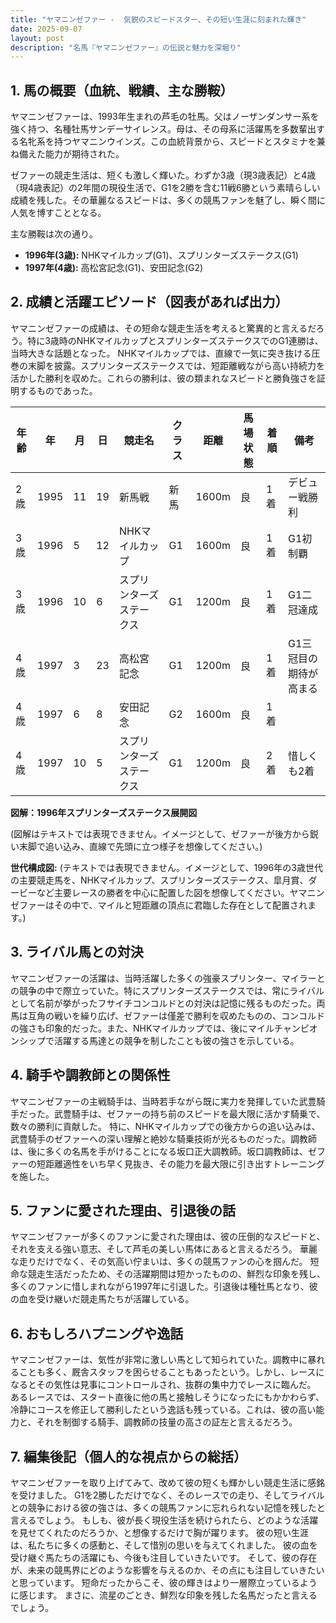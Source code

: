 ```yaml
---
title: "ヤマニンゼファー -  気鋭のスピードスター、その短い生涯に刻まれた輝き"
date: 2025-09-07
layout: post
description: "名馬『ヤマニンゼファー』の伝説と魅力を深堀り"
---
```


## 1. 馬の概要（血統、戦績、主な勝鞍）

ヤマニンゼファーは、1993年生まれの芦毛の牡馬。父はノーザンダンサー系を強く持つ、名種牡馬サンデーサイレンス。母は、その母系に活躍馬を多数輩出する名牝系を持つヤマニンウインズ。この血統背景から、スピードとスタミナを兼ね備えた能力が期待された。

ゼファーの競走生活は、短くも激しく輝いた。わずか3歳（現3歳表記）と4歳（現4歳表記）の2年間の現役生活で、G1を2勝を含む11戦6勝という素晴らしい成績を残した。その華麗なるスピードは、多くの競馬ファンを魅了し、瞬く間に人気を博すこととなる。

主な勝鞍は次の通り。

* **1996年(3歳):**  NHKマイルカップ(G1)、スプリンターズステークス(G1)
* **1997年(4歳):**  高松宮記念(G1)、安田記念(G2)


## 2. 成績と活躍エピソード（図表があれば出力）

ヤマニンゼファーの成績は、その短命な競走生活を考えると驚異的と言えるだろう。特に3歳時のNHKマイルカップとスプリンターズステークスでのG1連勝は、当時大きな話題となった。  NHKマイルカップでは、直線で一気に突き抜ける圧巻の末脚を披露。スプリンターズステークスでは、短距離戦ながら高い持続力を活かした勝利を収めた。これらの勝利は、彼の類まれなスピードと勝負強さを証明するものであった。


| 年齢 | 年 | 月 | 日 | 競走名 | クラス | 距離 | 馬場状態 | 着順 | 備考 |
|---|---|---|---|---|---|---|---|---|---|
| 2歳 | 1995 | 11 | 19 | 新馬戦 | 新馬 | 1600m | 良 | 1着 | デビュー戦勝利 |
| 3歳 | 1996 | 5 | 12 | NHKマイルカップ | G1 | 1600m | 良 | 1着 | G1初制覇 |
| 3歳 | 1996 | 10 | 6 | スプリンターズステークス | G1 | 1200m | 良 | 1着 | G1二冠達成 |
| 4歳 | 1997 | 3 | 23 | 高松宮記念 | G1 | 1200m | 良 | 1着 | G1三冠目の期待が高まる |
| 4歳 | 1997 | 6 | 8 | 安田記念 | G2 | 1600m | 良 | 1着 |  |
| 4歳 | 1997 | 10 | 5 | スプリンターズステークス | G1 | 1200m | 良 | 2着 |  惜しくも2着 |


**図解：1996年スプリンターズステークス展開図**

(図解はテキストでは表現できません。イメージとして、ゼファーが後方から鋭い末脚で追い込み、直線で先頭に立つ様子を想像してください。)


**世代構成図:** (テキストでは表現できません。イメージとして、1996年の3歳世代の主要競走馬を、NHKマイルカップ、スプリンターズステークス、皐月賞、ダービーなど主要レースの勝者を中心に配置した図を想像してください。ヤマニンゼファーはその中で、マイルと短距離の頂点に君臨した存在として配置されます。)


## 3. ライバル馬との対決

ヤマニンゼファーの活躍は、当時活躍した多くの強豪スプリンター、マイラーとの競争の中で際立っていた。特にスプリンターズステークスでは、常にライバルとして名前が挙がったフサイチコンコルドとの対決は記憶に残るものだった。両馬は互角の戦いを繰り広げ、ゼファーは僅差で勝利を収めたものの、コンコルドの強さも印象的だった。また、NHKマイルカップでは、後にマイルチャンピオンシップで活躍する馬達との競争を制したことも彼の強さを示している。


## 4. 騎手や調教師との関係性

ヤマニンゼファーの主戦騎手は、当時若手ながら既に実力を発揮していた武豊騎手だった。武豊騎手は、ゼファーの持ち前のスピードを最大限に活かす騎乗で、数々の勝利に貢献した。  特に、NHKマイルカップでの後方からの追い込みは、武豊騎手のゼファーへの深い理解と絶妙な騎乗技術が光るものだった。調教師は、後に多くの名馬を手がけることになる坂口正大調教師。坂口調教師は、ゼファーの短距離適性をいち早く見抜き、その能力を最大限に引き出すトレーニングを施した。


## 5. ファンに愛された理由、引退後の話

ヤマニンゼファーが多くのファンに愛された理由は、彼の圧倒的なスピードと、それを支える強い意志、そして芦毛の美しい馬体にあると言えるだろう。  華麗な走りだけでなく、その気高い佇まいは、多くの競馬ファンの心を掴んだ。  短命な競走生活だったため、その活躍期間は短かったものの、鮮烈な印象を残し、多くのファンに惜しまれながら1997年に引退した。引退後は種牡馬となり、彼の血を受け継いだ競走馬たちが活躍している。


## 6. おもしろハプニングや逸話

ヤマニンゼファーは、気性が非常に激しい馬として知られていた。調教中に暴れることも多く、厩舎スタッフを困らせることもあったという。しかし、レースになるとその気性は見事にコントロールされ、抜群の集中力でレースに臨んだ。  あるレースでは、スタート直後に他の馬と接触しそうになったにもかかわらず、冷静にコースを修正して勝利したという逸話も残っている。これは、彼の高い能力と、それを制御する騎手、調教師の技量の高さの証左と言えるだろう。


## 7. 編集後記（個人的な視点からの総括）

ヤマニンゼファーを取り上げてみて、改めて彼の短くも輝かしい競走生活に感銘を受けました。  G1を2勝しただけでなく、そのレースでの走り、そしてライバルとの競争における彼の強さは、多くの競馬ファンに忘れられない記憶を残したと言えるでしょう。  もしも、彼が長く現役生活を続けられたら、どのような活躍を見せてくれたのだろうか、と想像するだけで胸が躍ります。  彼の短い生涯は、私たちに多くの感動と、そして惜別の思いを与えてくれました。  彼の血を受け継ぐ馬たちの活躍にも、今後も注目していきたいです。  そして、彼の存在が、未来の競馬界にどのような影響を与えるのか、その点にも注目していきたいと思っています。  短命だったからこそ、彼の輝きはより一層際立っているように感じます。  まさに、流星のごとき、鮮烈な印象を残した名馬だったと言えるでしょう。
